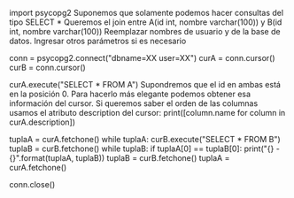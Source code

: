 import psycopg2
Suponemos que solamente podemos hacer consultas del tipo SELECT *
Queremos el join entre A(id int, nombre varchar(100)) y
B(id int, nombre varchar(100))
Reemplazar nombres de usuario y de la base de datos.
Ingresar otros parámetros si es necesario

conn = psycopg2.connect("dbname=XX user=XX")
curA = conn.cursor()
curB = conn.cursor()

curA.execute("SELECT * FROM A")
Supondremos que el id en ambas está en la posición 0.
Para hacerlo más elegante podemos obtener esa información del cursor.
Si queremos saber el orden de las columnas usamos el
atributo description del cursor:
print([column.name for column in curA.description])

tuplaA = curA.fetchone()
while tuplaA:
curB.execute("SELECT * FROM B")
tuplaB = curB.fetchone()
while tuplaB:
if tuplaA[0] == tuplaB[0]:
print("{} - {}".format(tuplaA, tuplaB))
tuplaB = curB.fetchone()
tuplaA = curA.fetchone()

conn.close()
